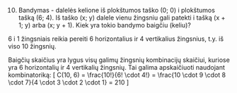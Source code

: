 10. Bandymas - dalelės kelione iš plokštumos taško (0; 0) i plokštumos tašką (6; 4). Iš taško
(x; y) dalele vienu žingsniu gali patekti i tašką (x + 1; y) arba (x; y + 1). Kiek yra tokio bandymo
baigčiu (keliu)?

6 i 1 žingsniais reikia pereiti 6 horizontalius ir 4 vertikalius žingsnius, t.y. iš viso 10 žingsnių.

Baigčių skaičius yra lygus visų galimų žingsnių kombinacijų skaičiui, kuriose yra 6 horizontalių ir 4 vertikalių žingsnių. Tai galima apskaičiuoti naudojant kombinatoriką:
\[
C(10, 6) = \frac{10!}{6! \cdot 4!} = \frac{10 \cdot 9 \cdot 8 \cdot 7}{4 \cdot 3 \cdot 2 \cdot 1} = 210
\]